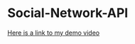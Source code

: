 # Social-Network-API
[Here is a link to my demo video](https://watch.screencastify.com/v/yLDhmV6FFyeksOylqqOr)